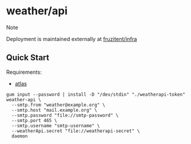 # weather/api

> [!NOTE]
> Deployment is maintained externally at [fruzitent/infra](https://git.fruzit.pp.ua/fruzitent/infra/compare/main...ses/5.0)

## Quick Start

Requirements:

- [atlas](https://atlasgo.io/getting-started#installation)

```shell
gum input --password | install -D "/dev/stdin" "./weatherapi-token"
weather-api \
  --smtp.from "weather@example.org" \
  --smtp.host "mail.example.org" \
  --smtp.password "file://smtp-password" \
  --smtp.port 465 \
  --smtp.username "smtp-username" \
  --weatherApi.secret "file://weatherapi-secret" \
  daemon
```
